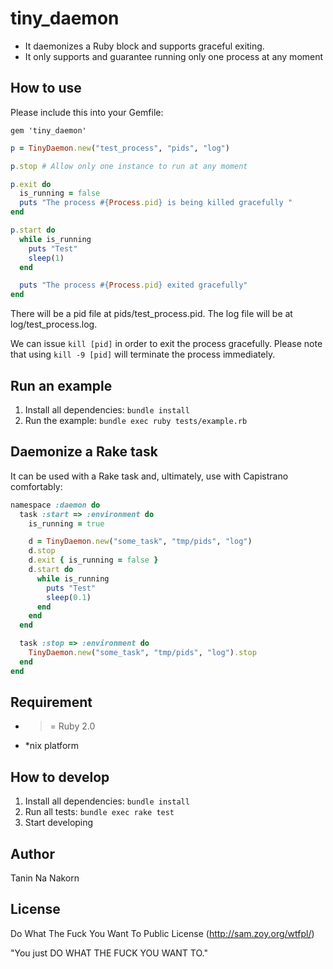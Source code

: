 tiny_daemon
================

* It daemonizes a Ruby block and supports graceful exiting.
* It only supports and guarantee running only one process at any moment


How to use
--------------

Please include this into your Gemfile:

```
gem 'tiny_daemon'
```

```ruby
p = TinyDaemon.new("test_process", "pids", "log")

p.stop # Allow only one instance to run at any moment

p.exit do
  is_running = false
  puts "The process #{Process.pid} is being killed gracefully "
end

p.start do
  while is_running
    puts "Test"
    sleep(1)
  end

  puts "The process #{Process.pid} exited gracefully"
end
```

There will be a pid file at pids/test_process.pid. The log file will be at log/test_process.log.

We can issue `kill [pid]` in order to exit the process gracefully. Please note that using `kill -9 [pid]` will terminate the process immediately.


Run an example
--------------

1. Install all dependencies: `bundle install`
2. Run the example: `bundle exec ruby tests/example.rb`


Daemonize a Rake task
----------------------

It can be used with a Rake task and, ultimately, use with Capistrano comfortably:

```ruby
namespace :daemon do
  task :start => :environment do
    is_running = true

    d = TinyDaemon.new("some_task", "tmp/pids", "log")
    d.stop
    d.exit { is_running = false }
    d.start do
      while is_running
        puts "Test"
        sleep(0.1)
      end
    end
  end

  task :stop => :environment do
    TinyDaemon.new("some_task", "tmp/pids", "log").stop
  end
end
```


Requirement
--------------

* >= Ruby 2.0
* *nix platform


How to develop
--------------

1. Install all dependencies: `bundle install`
2. Run all tests: `bundle exec rake test`
3. Start developing


Author
--------------

Tanin Na Nakorn


License
-------------
Do What The Fuck You Want To Public License (http://sam.zoy.org/wtfpl/)

"You just DO WHAT THE FUCK YOU WANT TO."


